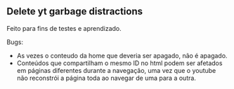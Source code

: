 ## Delete yt garbage distractions

Feito para fins de testes e aprendizado.

Bugs:   
* As vezes o conteudo da home que deveria ser apagado, não é apagado.
* Conteúdos que compartilham o mesmo ID no html podem ser afetados em páginas diferentes durante a navegação, uma vez que o youtube não reconstrói a página toda ao navegar de uma para a outra.
